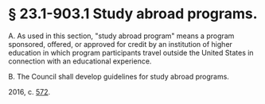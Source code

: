# § 23.1-903.1 Study abroad programs.

<p>A. As used in this section, "study abroad program" means a program sponsored, offered, or approved for credit by an institution of higher education in which program participants travel outside the United States in connection with an educational experience.</p><p>B. The Council shall develop guidelines for study abroad programs.</p><p>2016, c. <a href='http://lis.virginia.gov/cgi-bin/legp604.exe?161+ful+CHAP0572'>572</a>.</p>